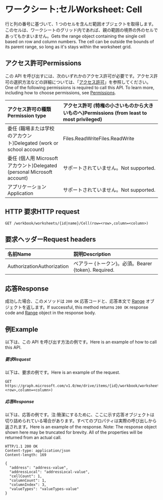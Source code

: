 # <a name="worksheet-cell"></a><span data-ttu-id="a8eb9-101">ワークシート:セル</span><span class="sxs-lookup"><span data-stu-id="a8eb9-101">Worksheet: Cell</span></span>

<span data-ttu-id="a8eb9-p101">行と列の番号に基づいて、1 つのセルを含んだ範囲オブジェクトを取得します。このセルは、ワークシートのグリッド内であれば、親の範囲の境界の外のセルであってもかまいません。</span><span class="sxs-lookup"><span data-stu-id="a8eb9-p101">Gets the range object containing the single cell based on row and column numbers. The cell can be outside the bounds of its parent range, so long as it's stays within the worksheet grid.</span></span>
## <a name="permissions"></a><span data-ttu-id="a8eb9-104">アクセス許可</span><span class="sxs-lookup"><span data-stu-id="a8eb9-104">Permissions</span></span>
<span data-ttu-id="a8eb9-p102">この API を呼び出すには、次のいずれかのアクセス許可が必要です。アクセス許可の選択方法などの詳細については、「[アクセス許可](../../../concepts/permissions_reference.md)」を参照してください。</span><span class="sxs-lookup"><span data-stu-id="a8eb9-p102">One of the following permissions is required to call this API. To learn more, including how to choose permissions, see [Permissions](../../../concepts/permissions_reference.md).</span></span>

|<span data-ttu-id="a8eb9-107">アクセス許可の種類</span><span class="sxs-lookup"><span data-stu-id="a8eb9-107">Permission type</span></span>      | <span data-ttu-id="a8eb9-108">アクセス許可 (特権の小さいものから大きいものへ)</span><span class="sxs-lookup"><span data-stu-id="a8eb9-108">Permissions (from least to most privileged)</span></span>              |
|:--------------------|:---------------------------------------------------------|
|<span data-ttu-id="a8eb9-109">委任 (職場または学校のアカウント)</span><span class="sxs-lookup"><span data-stu-id="a8eb9-109">Delegated (work or school account)</span></span> | <span data-ttu-id="a8eb9-110">Files.ReadWrite</span><span class="sxs-lookup"><span data-stu-id="a8eb9-110">Files.ReadWrite</span></span>    |
|<span data-ttu-id="a8eb9-111">委任 (個人用 Microsoft アカウント)</span><span class="sxs-lookup"><span data-stu-id="a8eb9-111">Delegated (personal Microsoft account)</span></span> | <span data-ttu-id="a8eb9-112">サポートされていません。</span><span class="sxs-lookup"><span data-stu-id="a8eb9-112">Not supported.</span></span>    |
|<span data-ttu-id="a8eb9-113">アプリケーション</span><span class="sxs-lookup"><span data-stu-id="a8eb9-113">Application</span></span> | <span data-ttu-id="a8eb9-114">サポートされていません。</span><span class="sxs-lookup"><span data-stu-id="a8eb9-114">Not supported.</span></span> |

## <a name="http-request"></a><span data-ttu-id="a8eb9-115">HTTP 要求</span><span class="sxs-lookup"><span data-stu-id="a8eb9-115">HTTP request</span></span>
<!-- { "blockType": "ignored" } -->
```http
GET /workbook/worksheets/{id|name}/Cell(row=<row>,column=<column>)

```
## <a name="request-headers"></a><span data-ttu-id="a8eb9-116">要求ヘッダー</span><span class="sxs-lookup"><span data-stu-id="a8eb9-116">Request headers</span></span>
| <span data-ttu-id="a8eb9-117">名前</span><span class="sxs-lookup"><span data-stu-id="a8eb9-117">Name</span></span>       | <span data-ttu-id="a8eb9-118">説明</span><span class="sxs-lookup"><span data-stu-id="a8eb9-118">Description</span></span>|
|:---------------|:----------|
| <span data-ttu-id="a8eb9-119">Authorization</span><span class="sxs-lookup"><span data-stu-id="a8eb9-119">Authorization</span></span>  | <span data-ttu-id="a8eb9-p103">ベアラー {トークン}。必須。</span><span class="sxs-lookup"><span data-stu-id="a8eb9-p103">Bearer {token}. Required.</span></span> |

## <a name="response"></a><span data-ttu-id="a8eb9-122">応答</span><span class="sxs-lookup"><span data-stu-id="a8eb9-122">Response</span></span>

<span data-ttu-id="a8eb9-123">成功した場合、このメソッドは `200 OK` 応答コードと、応答本文で [Range](../resources/range.md) オブジェクトを返します。</span><span class="sxs-lookup"><span data-stu-id="a8eb9-123">If successful, this method returns `200 OK` response code and [Range](../resources/range.md) object in the response body.</span></span>

## <a name="example"></a><span data-ttu-id="a8eb9-124">例</span><span class="sxs-lookup"><span data-stu-id="a8eb9-124">Example</span></span>
<span data-ttu-id="a8eb9-125">以下は、この API を呼び出す方法の例です。</span><span class="sxs-lookup"><span data-stu-id="a8eb9-125">Here is an example of how to call this API.</span></span>
##### <a name="request"></a><span data-ttu-id="a8eb9-126">要求</span><span class="sxs-lookup"><span data-stu-id="a8eb9-126">Request</span></span>
<span data-ttu-id="a8eb9-127">以下は、要求の例です。</span><span class="sxs-lookup"><span data-stu-id="a8eb9-127">Here is an example of the request.</span></span>
<!-- {
  "blockType": "request",
  "name": "worksheet_cell"
}-->
```http
GET https://graph.microsoft.com/v1.0/me/drive/items/{id}/workbook/worksheets/{id|name}/Cell(row=<row>,column=<column>)
```

##### <a name="response"></a><span data-ttu-id="a8eb9-128">応答</span><span class="sxs-lookup"><span data-stu-id="a8eb9-128">Response</span></span>
<span data-ttu-id="a8eb9-p104">以下は、応答の例です。注:簡潔にするために、ここに示す応答オブジェクトは切り詰められている場合があります。すべてのプロパティは実際の呼び出しから返されます。</span><span class="sxs-lookup"><span data-stu-id="a8eb9-p104">Here is an example of the response. Note: The response object shown here may be truncated for brevity. All of the properties will be returned from an actual call.</span></span>
<!-- {
  "blockType": "response",
  "truncated": true,
  "@odata.type": "microsoft.graph.range"
} -->
```http
HTTP/1.1 200 OK
Content-type: application/json
Content-length: 169

{
  "address": "address-value",
  "addressLocal": "addressLocal-value",
  "cellCount": 1,
  "columnCount": 1,
  "columnIndex": 3,
  "valueTypes": "valueTypes-value"
}
```

<!-- uuid: 8fcb5dbc-d5aa-4681-8e31-b001d5168d79
2015-10-25 14:57:30 UTC -->
<!-- {
  "type": "#page.annotation",
  "description": "Worksheet: Cell",
  "keywords": "",
  "section": "documentation",
  "tocPath": ""
}-->

